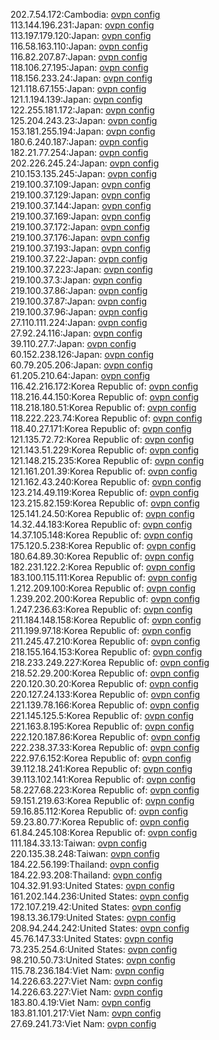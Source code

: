 202.7.54.172:Cambodia: [ovpn config](vpn/202_7_54_172.ovpn)  
113.144.196.231:Japan: [ovpn config](vpn/113_144_196_231.ovpn)  
113.197.179.120:Japan: [ovpn config](vpn/113_197_179_120.ovpn)  
116.58.163.110:Japan: [ovpn config](vpn/116_58_163_110.ovpn)  
116.82.207.87:Japan: [ovpn config](vpn/116_82_207_87.ovpn)  
118.106.27.195:Japan: [ovpn config](vpn/118_106_27_195.ovpn)  
118.156.233.24:Japan: [ovpn config](vpn/118_156_233_24.ovpn)  
121.118.67.155:Japan: [ovpn config](vpn/121_118_67_155.ovpn)  
121.1.194.139:Japan: [ovpn config](vpn/121_1_194_139.ovpn)  
122.255.181.172:Japan: [ovpn config](vpn/122_255_181_172.ovpn)  
125.204.243.23:Japan: [ovpn config](vpn/125_204_243_23.ovpn)  
153.181.255.194:Japan: [ovpn config](vpn/153_181_255_194.ovpn)  
180.6.240.187:Japan: [ovpn config](vpn/180_6_240_187.ovpn)  
182.21.77.254:Japan: [ovpn config](vpn/182_21_77_254.ovpn)  
202.226.245.24:Japan: [ovpn config](vpn/202_226_245_24.ovpn)  
210.153.135.245:Japan: [ovpn config](vpn/210_153_135_245.ovpn)  
219.100.37.109:Japan: [ovpn config](vpn/219_100_37_109.ovpn)  
219.100.37.129:Japan: [ovpn config](vpn/219_100_37_129.ovpn)  
219.100.37.144:Japan: [ovpn config](vpn/219_100_37_144.ovpn)  
219.100.37.169:Japan: [ovpn config](vpn/219_100_37_169.ovpn)  
219.100.37.172:Japan: [ovpn config](vpn/219_100_37_172.ovpn)  
219.100.37.176:Japan: [ovpn config](vpn/219_100_37_176.ovpn)  
219.100.37.193:Japan: [ovpn config](vpn/219_100_37_193.ovpn)  
219.100.37.22:Japan: [ovpn config](vpn/219_100_37_22.ovpn)  
219.100.37.223:Japan: [ovpn config](vpn/219_100_37_223.ovpn)  
219.100.37.3:Japan: [ovpn config](vpn/219_100_37_3.ovpn)  
219.100.37.86:Japan: [ovpn config](vpn/219_100_37_86.ovpn)  
219.100.37.87:Japan: [ovpn config](vpn/219_100_37_87.ovpn)  
219.100.37.96:Japan: [ovpn config](vpn/219_100_37_96.ovpn)  
27.110.111.224:Japan: [ovpn config](vpn/27_110_111_224.ovpn)  
27.92.24.116:Japan: [ovpn config](vpn/27_92_24_116.ovpn)  
39.110.27.7:Japan: [ovpn config](vpn/39_110_27_7.ovpn)  
60.152.238.126:Japan: [ovpn config](vpn/60_152_238_126.ovpn)  
60.79.205.206:Japan: [ovpn config](vpn/60_79_205_206.ovpn)  
61.205.210.64:Japan: [ovpn config](vpn/61_205_210_64.ovpn)  
116.42.216.172:Korea Republic of: [ovpn config](vpn/116_42_216_172.ovpn)  
118.216.44.150:Korea Republic of: [ovpn config](vpn/118_216_44_150.ovpn)  
118.218.180.51:Korea Republic of: [ovpn config](vpn/118_218_180_51.ovpn)  
118.222.223.74:Korea Republic of: [ovpn config](vpn/118_222_223_74.ovpn)  
118.40.27.171:Korea Republic of: [ovpn config](vpn/118_40_27_171.ovpn)  
121.135.72.72:Korea Republic of: [ovpn config](vpn/121_135_72_72.ovpn)  
121.143.51.229:Korea Republic of: [ovpn config](vpn/121_143_51_229.ovpn)  
121.148.215.235:Korea Republic of: [ovpn config](vpn/121_148_215_235.ovpn)  
121.161.201.39:Korea Republic of: [ovpn config](vpn/121_161_201_39.ovpn)  
121.162.43.240:Korea Republic of: [ovpn config](vpn/121_162_43_240.ovpn)  
123.214.49.119:Korea Republic of: [ovpn config](vpn/123_214_49_119.ovpn)  
123.215.82.159:Korea Republic of: [ovpn config](vpn/123_215_82_159.ovpn)  
125.141.24.50:Korea Republic of: [ovpn config](vpn/125_141_24_50.ovpn)  
14.32.44.183:Korea Republic of: [ovpn config](vpn/14_32_44_183.ovpn)  
14.37.105.148:Korea Republic of: [ovpn config](vpn/14_37_105_148.ovpn)  
175.120.5.238:Korea Republic of: [ovpn config](vpn/175_120_5_238.ovpn)  
180.64.89.30:Korea Republic of: [ovpn config](vpn/180_64_89_30.ovpn)  
182.231.122.2:Korea Republic of: [ovpn config](vpn/182_231_122_2.ovpn)  
183.100.115.111:Korea Republic of: [ovpn config](vpn/183_100_115_111.ovpn)  
1.212.209.100:Korea Republic of: [ovpn config](vpn/1_212_209_100.ovpn)  
1.239.202.200:Korea Republic of: [ovpn config](vpn/1_239_202_200.ovpn)  
1.247.236.63:Korea Republic of: [ovpn config](vpn/1_247_236_63.ovpn)  
211.184.148.158:Korea Republic of: [ovpn config](vpn/211_184_148_158.ovpn)  
211.199.97.18:Korea Republic of: [ovpn config](vpn/211_199_97_18.ovpn)  
211.245.47.210:Korea Republic of: [ovpn config](vpn/211_245_47_210.ovpn)  
218.155.164.153:Korea Republic of: [ovpn config](vpn/218_155_164_153.ovpn)  
218.233.249.227:Korea Republic of: [ovpn config](vpn/218_233_249_227.ovpn)  
218.52.29.200:Korea Republic of: [ovpn config](vpn/218_52_29_200.ovpn)  
220.120.30.20:Korea Republic of: [ovpn config](vpn/220_120_30_20.ovpn)  
220.127.24.133:Korea Republic of: [ovpn config](vpn/220_127_24_133.ovpn)  
221.139.78.166:Korea Republic of: [ovpn config](vpn/221_139_78_166.ovpn)  
221.145.125.5:Korea Republic of: [ovpn config](vpn/221_145_125_5.ovpn)  
221.163.8.195:Korea Republic of: [ovpn config](vpn/221_163_8_195.ovpn)  
222.120.187.86:Korea Republic of: [ovpn config](vpn/222_120_187_86.ovpn)  
222.238.37.33:Korea Republic of: [ovpn config](vpn/222_238_37_33.ovpn)  
222.97.6.152:Korea Republic of: [ovpn config](vpn/222_97_6_152.ovpn)  
39.112.18.241:Korea Republic of: [ovpn config](vpn/39_112_18_241.ovpn)  
39.113.102.141:Korea Republic of: [ovpn config](vpn/39_113_102_141.ovpn)  
58.227.68.223:Korea Republic of: [ovpn config](vpn/58_227_68_223.ovpn)  
59.151.219.63:Korea Republic of: [ovpn config](vpn/59_151_219_63.ovpn)  
59.16.85.112:Korea Republic of: [ovpn config](vpn/59_16_85_112.ovpn)  
59.23.80.77:Korea Republic of: [ovpn config](vpn/59_23_80_77.ovpn)  
61.84.245.108:Korea Republic of: [ovpn config](vpn/61_84_245_108.ovpn)  
111.184.33.13:Taiwan: [ovpn config](vpn/111_184_33_13.ovpn)  
220.135.38.248:Taiwan: [ovpn config](vpn/220_135_38_248.ovpn)  
184.22.56.199:Thailand: [ovpn config](vpn/184_22_56_199.ovpn)  
184.22.93.208:Thailand: [ovpn config](vpn/184_22_93_208.ovpn)  
104.32.91.93:United States: [ovpn config](vpn/104_32_91_93.ovpn)  
161.202.144.236:United States: [ovpn config](vpn/161_202_144_236.ovpn)  
172.107.219.42:United States: [ovpn config](vpn/172_107_219_42.ovpn)  
198.13.36.179:United States: [ovpn config](vpn/198_13_36_179.ovpn)  
208.94.244.242:United States: [ovpn config](vpn/208_94_244_242.ovpn)  
45.76.147.33:United States: [ovpn config](vpn/45_76_147_33.ovpn)  
73.235.254.6:United States: [ovpn config](vpn/73_235_254_6.ovpn)  
98.210.50.73:United States: [ovpn config](vpn/98_210_50_73.ovpn)  
115.78.236.184:Viet Nam: [ovpn config](vpn/115_78_236_184.ovpn)  
14.226.63.227:Viet Nam: [ovpn config](vpn/14_226_63_227.ovpn)  
14.226.63.227:Viet Nam: [ovpn config](vpn/14_226_63_227.ovpn)  
183.80.4.19:Viet Nam: [ovpn config](vpn/183_80_4_19.ovpn)  
183.81.101.217:Viet Nam: [ovpn config](vpn/183_81_101_217.ovpn)  
27.69.241.73:Viet Nam: [ovpn config](vpn/27_69_241_73.ovpn)  
